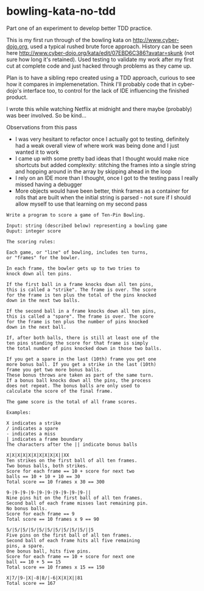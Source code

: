 # bowling-kata-no-tdd

Part one of an experiment to develop better TDD practice.

This is my first run through of the bowling kata on http://www.cyber-dojo.org, used a typical rushed brute force approach. History can be seen here http://www.cyber-dojo.org/kata/edit/07EBD6C386?avatar=skunk (not sure how long it's retained). Used testing to validate my work after my first cut at complete code and just hacked through problems as they came up.

Plan is to have a sibling repo created using a TDD approach, curious to see how it compares in implemenetation. Think I'll probably code that in cyber-dojo's interface too, to control for the lack of IDE influencing the finished product.

I wrote this while watching Netflix at midnight and there maybe (probably) was beer involved. So be kind...

Observations from this pass
 * I was very hesitant to refactor once I actually got to testing, definitely had a weak overall view of where work was being done and I just wanted it to work
 * I came up with some pretty bad ideas that I thought would make nice shortcuts but added complexity: stitching the frames into a single string and hopping around in the array by skipping ahead in the loop
 * I rely on an IDE more than I thought, once I got to the testing pass I really missed having a debugger
 * More objects would have been better, think frames as a container for rolls that are built when the initial string is parsed - not sure if I should allow myself to use that learning on my second pass
 
```
Write a program to score a game of Ten-Pin Bowling.

Input: string (described below) representing a bowling game
Ouput: integer score

The scoring rules:

Each game, or "line" of bowling, includes ten turns, 
or "frames" for the bowler.

In each frame, the bowler gets up to two tries to 
knock down all ten pins.

If the first ball in a frame knocks down all ten pins,
this is called a "strike". The frame is over. The score 
for the frame is ten plus the total of the pins knocked 
down in the next two balls.

If the second ball in a frame knocks down all ten pins, 
this is called a "spare". The frame is over. The score 
for the frame is ten plus the number of pins knocked 
down in the next ball.

If, after both balls, there is still at least one of the
ten pins standing the score for that frame is simply
the total number of pins knocked down in those two balls.

If you get a spare in the last (10th) frame you get one 
more bonus ball. If you get a strike in the last (10th) 
frame you get two more bonus balls.
These bonus throws are taken as part of the same turn. 
If a bonus ball knocks down all the pins, the process 
does not repeat. The bonus balls are only used to 
calculate the score of the final frame.

The game score is the total of all frame scores.

Examples:

X indicates a strike
/ indicates a spare
- indicates a miss
| indicates a frame boundary
The characters after the || indicate bonus balls

X|X|X|X|X|X|X|X|X|X||XX
Ten strikes on the first ball of all ten frames.
Two bonus balls, both strikes.
Score for each frame == 10 + score for next two 
balls == 10 + 10 + 10 == 30
Total score == 10 frames x 30 == 300

9-|9-|9-|9-|9-|9-|9-|9-|9-|9-||
Nine pins hit on the first ball of all ten frames.
Second ball of each frame misses last remaining pin.
No bonus balls.
Score for each frame == 9
Total score == 10 frames x 9 == 90

5/|5/|5/|5/|5/|5/|5/|5/|5/|5/||5
Five pins on the first ball of all ten frames.
Second ball of each frame hits all five remaining
pins, a spare.
One bonus ball, hits five pins.
Score for each frame == 10 + score for next one
ball == 10 + 5 == 15
Total score == 10 frames x 15 == 150

X|7/|9-|X|-8|8/|-6|X|X|X||81
Total score == 167
```